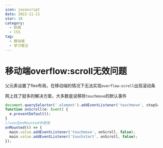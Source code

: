 ```yaml
---
icon: javascript
date: 2022-11-21
star: 10
category:
  - 前端
  - CSS
tag:
  - 移动端
  - 学习笔记
---
```


# 移动端overflow:scroll无效问题

父元素设置了flex布局，在移动端的情况下无法实现`overflow:scroll`出现滚动条

网上找了挺多的解决方案，大多数是说移除`touchmove`的默认事件

```js
document.querySelector('.element').addEventListener('touchmove', stopScroll, false);
function onScroll(e: Event) {
  e.preventDefault();
}
//vue在onMounted中使用
onMounted(() => {
  main.value.addEventListener('touchmove', onScroll, false);
  main.value.addEventListener('touchstart', onScroll, false);
});
```